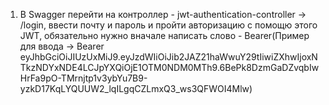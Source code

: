 1. В Swagger перейти на контроллер - jwt-authentication-controller -> /login, ввести почту и пароль 
и пройти авторизацию с помощю этого JWT, обязательно нужно вначале написать слово - 
Bearer(Пример для ввода -> Bearer eyJhbGciOiJIUzUxMiJ9.eyJzdWIiOiJib2JAZ21haWwuY29tIiwiZXhwIjoxNTkzNDYxNDE4LCJpYXQiOjE1OTM0NDM0MTh9.6BePk8DzmGaDZvqbIwHrFa9pO-TMrnjtp1v3ybYu7B9-yzkD17KqLYQUUW2_lqILgqCZLmxQ3_ws3QFWOI4Mlw)
